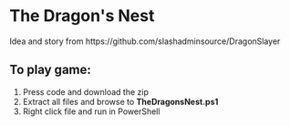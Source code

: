 <h1>The Dragon's Nest</h1>

<p>Idea and story from https://github.com/slashadminsource/DragonSlayer</P>

<h2>To play game:</h2>
    <ol type = "1">
        <li>Press code and download the zip</li>
        <li>Extract all files and browse to <b>TheDragonsNest.ps1</b></li>
        <li>Right click file and run in PowerShell</li>
    </ol>

